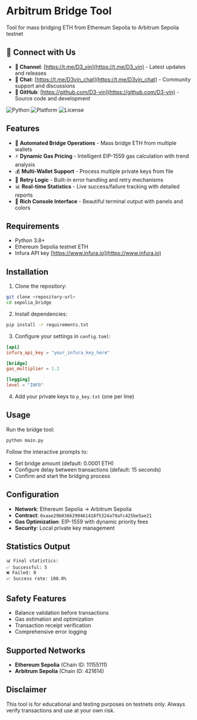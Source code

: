 # Arbitrum Bridge Tool

Tool for mass bridging ETH from Ethereum Sepolia to Arbitrum Sepolia testnet

## 📢 Connect with Us

- **📢 Channel**: [https://t.me/D3_vin](https://t.me/D3_vin) - Latest updates and releases
- **💬 Chat**: [https://t.me/D3vin_chat](https://t.me/D3vin_chat) - Community support and discussions
- **📁 GitHub**: [https://github.com/D3-vin](https://github.com/D3-vin) - Source code and development

![Python](https://img.shields.io/badge/Python-3.6+-blue)
![Platform](https://img.shields.io/badge/Platform-Windows%20%7C%20macOS%20%7C%20Linux-lightgrey)
![License](https://img.shields.io/badge/License-Educational%20Use-green)

## Features

- 🌉 **Automated Bridge Operations** - Mass bridge ETH from multiple wallets
- ⚡ **Dynamic Gas Pricing** - Intelligent EIP-1559 gas calculation with trend analysis
- 💰 **Multi-Wallet Support** - Process multiple private keys from file
- 🔄 **Retry Logic** - Built-in error handling and retry mechanisms
- 📊 **Real-time Statistics** - Live success/failure tracking with detailed reports
- 🎨 **Rich Console Interface** - Beautiful terminal output with panels and colors

## Requirements

- Python 3.8+
- Ethereum Sepolia testnet ETH
- Infura API key [https://www.infura.io](https://www.infura.io)

## Installation

1. Clone the repository:
```bash
git clone <repository-url>
cd sepolia_bridge
```

2. Install dependencies:
```bash
pip install -r requirements.txt
```

3. Configure your settings in `config.toml`:
```toml
[api]
infura_api_key = "your_infura_key_here"

[bridge]
gas_multiplier = 1.2

[logging]
level = "INFO"
```

4. Add your private keys to `p_key.txt` (one per line)

## Usage

Run the bridge tool:
```bash
python main.py
```

Follow the interactive prompts to:
- Set bridge amount (default: 0.0001 ETH)
- Configure delay between transactions (default: 15 seconds)
- Confirm and start the bridging process

## Configuration

- **Network**: Ethereum Sepolia → Arbitrum Sepolia
- **Contract**: `0xaae29b0366299461418f5324a79afc425be5ae21`
- **Gas Optimization**: EIP-1559 with dynamic priority fees
- **Security**: Local private key management

## Statistics Output

```
📊 Final statistics:
✅ Successful: 5
❌ Failed: 0  
📈 Success rate: 100.0%
```

## Safety Features

- Balance validation before transactions
- Gas estimation and optimization
- Transaction receipt verification
- Comprehensive error logging

## Supported Networks

- **Ethereum Sepolia** (Chain ID: 11155111)
- **Arbitrum Sepolia** (Chain ID: 421614)

## Disclaimer

This tool is for educational and testing purposes on testnets only. Always verify transactions and use at your own risk.